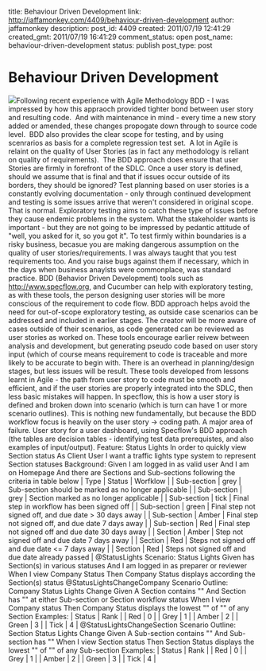 title: Behaviour Driven Development
link: http://jaffamonkey.com/4409/behaviour-driven-development
author: jaffamonkey
description: 
post_id: 4409
created: 2011/07/19 12:41:29
created_gmt: 2011/07/19 16:41:29
comment_status: open
post_name: behaviour-driven-development
status: publish
post_type: post

# Behaviour Driven Development

![](http://blog.jaffamonkey.com/files/2011/07/behavior_driven_development_loop.jpg)Following recent experience with Agile Methodology BDD - I was impressed by how this appraoch provided tighter bond between user story and resulting code.  And with maintenance in mind - every time a new story added or amended, these changes propogate down through to source code level.  BDD also provides the clear scope for testing, and by using scenrarios as basis for a complete regression test set.  A lot in Agile is relaint on the quality of User Stories (as in fact any methodology is reliant on quality of requirements).  The BDD approach does ensure that user Stories are firmly in forefront of the SDLC. Once a user story is defined, should we assume that is final and that if issues occur outside of its borders, they should be ignored? Test planning based on user stories is a constantly evolving documentation - only through continued development and testing is some issues arrive that weren't considered in original scope. That is normal. Exploratory testing aims to catch these type of issues before they cause endemic problems in the system. What the stakeholder wants is important - but they are not going to be impressed by pedantic attitude of "well, you asked for it, so you got it". To test firmly within boundaries is a risky business, becasue you are making dangerous assumption on the quality of user stories/requirements. I was always taught that you test requirements too. And you raise bugs against them if necessary, which in the days when business anaylsts were commonplace, was standard practice. BDD (Behavior Driven Development) tools such as http://www.specflow.org, and Cucumber can help with exploratory testing, as with these tools, the person designing user stories will be more conscious of the requirement to code flow. BDD approach helps avoid the need for out-of-scope exploratory testing, as outside case scenarios can be addressed and included in earlier stages. The creator will be more aware of cases outside of their scenarios, as code generated can be reviewed as user stories as worked on. These tools encourage earlier reivew between analysis and development, but generating pseudo code based on user story input (which of course means requirement to code is traceable and more likely to be accurate to begin with. There is an overhead in planning/design stages, but less issues will be result. These tools developed from lessons learnt in Agile - the path from user story to code must be smooth and efficient, and if the user stories are properly integrated into the SDLC, then less basic mistakes will happen. In specflow, this is how a user story is defined and broken down into scenario (which is turn can have 1 or more scenario outlines). This is nothing new fundamentally, but because the BDD workflow focus is heavily on the user story -> coding path. A major area of failure. User story for a user dashboard, using Specflow's BDD approach (the tables are decision tables - identifying test data prerequistes, and also examples of input/output). Feature: Status Lights In order to quickly view Section status As Client User I want a traffic lights type system to represent Section statuses Background: Given I am logged in as valid user And I am on Homepage And there are Sections and Sub-sections following the criteria in table below | Type | Status | Worfklow | | Sub-section | grey | Sub-section should be marked as no longer applicable | | Sub-section | grey | Section marked as no longer applicable | | Sub-section | tick | Final step in workflow has been signed off | | Sub-section | green | Final step not signed off, and due date > 30 days away | | Sub-section | Amber | Final step not signed off, and due date 7 days away | | Sub-section | Red | Final step not signed off and due date 30 days away | | Section | Amber | Step not signed off and due date 7 days away | | Section | Red | Steps not signed off and due date <= 7 days away | | Section | Red | Steps not signed off and due date already passed | @StatusLights Scenario: Status Lights Given has Section(s) in various statuses And I am logged in as preparer or reviewer When I view Company Status Then Company Status displays according the Section(s) status @StatusLightsChangeCompany Scenario Outline: Company Status Lights Change Given A Section contains "" And Section has "" at either Sub-section or Section workflow status When I view Company status Then Company Status displays the lowest "" of "" of any Section Examples: | Status | Rank | | Red | 0 | | Grey | 1 | | Amber | 2 | | Green | 3 | | Tick | 4 | @StatusLightsChangeSection Scenario Outline: Section Status Lights Change Given A Sub-section contains "" And Sub-section has "" When I view Section status Then Section Status displays the lowest "" of "" of any Sub-section Examples: | Status | Rank | | Red | 0 | | Grey | 1 | | Amber | 2 | | Green | 3 | | Tick | 4 |